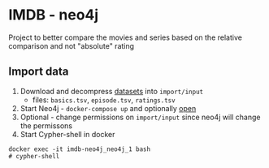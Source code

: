 # IMDB - neo4j

Project to better compare the movies and series based on the relative comparison and not "absolute" rating

## Import data

1. Download and decompress [datasets](https://www.imdb.com/interfaces/) into `import/input`
    * files: `basics.tsv`, `episode.tsv`, `ratings.tsv`
2. Start Neo4j - `docker-compose up` and optionally [open](http://localhost:7474)
3. Optional - change permissions on `import/input` since neo4j will change the permissons
3. Start Cypher-shell in docker

```
docker exec -it imdb-neo4j_neo4j_1 bash
# cypher-shell
```
